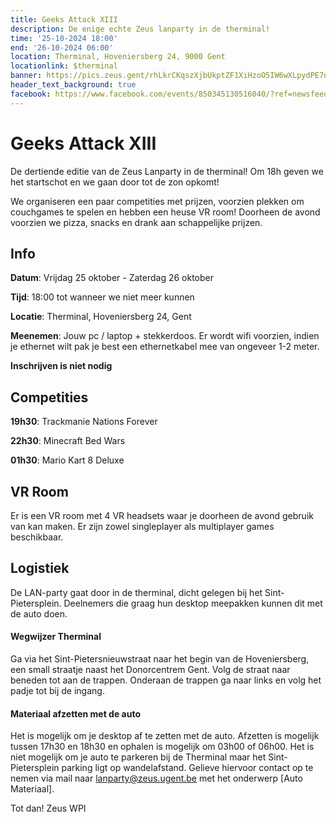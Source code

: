 ```yaml
---
title: Geeks Attack XIII
description: De enige echte Zeus lanparty in de therminal!
time: '25-10-2024 18:00'
end: '26-10-2024 06:00'
location: Therminal, Hoveniersberg 24, 9000 Gent
locationlink: $therminal
banner: https://pics.zeus.gent/rhLkrCKqszXjbUkptZF1XiHzoO5IW6wXLpydPE7n.jpg
header_text_background: true
facebook: https://www.facebook.com/events/850345130516040/?ref=newsfeed
---
```


# Geeks Attack XIII
De dertiende editie van de Zeus Lanparty in de therminal!
Om 18h geven we het startschot en we gaan door tot de zon opkomt!

We organiseren een paar competities met prijzen, voorzien plekken om couchgames te spelen en hebben een heuse VR room!
Doorheen de avond voorzien we pizza, snacks en drank aan schappelijke prijzen.

## Info

**Datum**: Vrijdag 25 oktober - Zaterdag 26 oktober

**Tijd**: 18:00 tot wanneer we niet meer kunnen

**Locatie**: Therminal, Hoveniersberg 24, Gent

**Meenemen**: Jouw pc / laptop + stekkerdoos. Er wordt wifi voorzien, indien je ethernet wilt pak je best een ethernetkabel mee van ongeveer 1-2 meter.

**Inschrijven is niet nodig**

## Competities

**19h30**: Trackmanie Nations Forever

**22h30**: Minecraft Bed Wars

**01h30**: Mario Kart 8 Deluxe

## VR Room

Er is een VR room met 4 VR headsets waar je doorheen de avond gebruik van kan maken.
Er zijn zowel singleplayer als multiplayer games beschikbaar.

## Logistiek

De LAN-party gaat door in de therminal, dicht gelegen bij het Sint-Pietersplein.
Deelnemers die graag hun desktop meepakken kunnen dit met de auto doen.

#### Wegwijzer Therminal

Ga via het Sint-Pietersnieuwstraat naar het begin van de Hoveniersberg, een small straatje naast het Donorcentrem Gent.
Volg de straat naar beneden tot aan de trappen. Onderaan de trappen ga naar links en volg het padje tot bij de ingang.

#### Materiaal afzetten met de auto

Het is mogelijk om je desktop af te zetten met de auto.
Afzetten is mogelijk tussen 17h30 en 18h30 en ophalen is mogelijk om 03h00 of 06h00.
Het is niet mogelijk om je auto te parkeren bij de Therminal maar het Sint-Pietersplein parking ligt op wandelafstand.
Gelieve hiervoor contact op te nemen via mail naar lanparty@zeus.ugent.be met het onderwerp \[Auto Materiaal\].

Tot dan!
Zeus WPI
